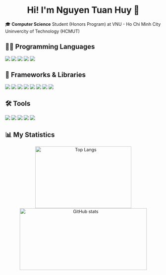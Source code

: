 <h1 align="center">Hi! I'm Nguyen Tuan Huy 👋</h1>

🎓 **Computer Science** Student (Honors Program) at VNU - Ho Chi Minh City Uninvercity of Technology (HCMUT)

## 👨‍💻 **Programming Languages**

<p>
  <img src="https://img.shields.io/badge/Python-3776AB?logo=python&logoColor=fff" />
  <img src="https://img.shields.io/badge/SQL-00758F?logoColor=fff" />
  <img src="https://img.shields.io/badge/C++-%2300599C.svg?logo=c%2B%2B&logoColor=white" />
  <img src="https://img.shields.io/badge/C-00599C?logo=c&logoColor=white" />
  <img src="https://img.shields.io/badge/R-%23276DC3.svg?logo=r&logoColor=white" />
</p>

## 🚀 **Frameworks & Libraries**

<p>
  <img src="https://img.shields.io/badge/NumPy-4DABCF?logo=numpy&logoColor=fff" />
  <img src="https://img.shields.io/badge/Pandas-150458?logo=pandas&logoColor=fff" />
  <img src="https://custom-icon-badges.demolab.com/badge/Matplotlib-71D291?logo=matplotlib&logoColor=fff" />
  <img src="https://img.shields.io/badge/Seaborn-4C72B0?logoColor=fff" />
  <img src="https://img.shields.io/badge/Scikit--learn-F7931E?logoColor=fff" />
  <img src="https://img.shields.io/badge/PyTorch-ee4c2c?logo=pytorch&logoColor=white" />
  <img src="https://img.shields.io/badge/TensorFlow-ff8f00?logo=tensorflow&logoColor=white" />
  <img src="https://img.shields.io/badge/Flask-000?logo=flask&logoColor=fff" />
</p>

## 🛠 **Tools**

<p>
  <img src="https://custom-icon-badges.demolab.com/badge/Power%20BI-F1C912?logo=power-bi&logoColor=fff" />
  <img src="https://img.shields.io/badge/Google%20Colab-F9AB00?logo=googlecolab&logoColor=fff" />
  <img src="https://img.shields.io/badge/Kaggle-1ABFFF?logoColor=fff" /> 
  <img src="https://custom-icon-badges.demolab.com/badge/Visual%20Studio%20Code-0078d7.svg?logo=vsc&logoColor=white" />
  <img src="https://img.shields.io/badge/GitHub-%23121011.svg?logo=github&logoColor=white" />
</p>

## 📊 **My Statistics**

<p align="center">
    <img src="https://github-readme-stats.vercel.app/api/top-langs/?username=huynguyentuank22&layout=compact&amp;locale=en&amp;bg_color=0d1117&amp;text_color=ffffff&amp;" alt="Top Langs" height="200" width="310">
   <img src="https://github-readme-stats.vercel.app/api?username=huynguyentuank22&show_icons=true&amp;locale=en&amp;bg_color=0d1117&amp;text_color=ffffff&amp;layout=compact" alt="GitHub stats" height="200" width="410">
</p>
